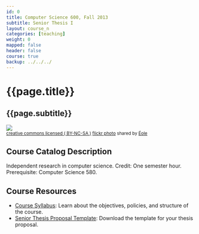 ```yaml
---
id: 0
title: Computer Science 600, Fall 2013
subtitle: Senior Thesis I 
layout: course_n 
categories: [teaching]
weight: 0
mapped: false
header: false 
course: true
backup: ../../../
---
```


# {{page.title}}

## {{page.subtitle}}

<a title="Staircase snail" href="http://flickr.com/photos/eole/685602045"><img class="img-responsive-tight" src="http://farm2.static.flickr.com/1394/685602045_0fadc8eec4_z.jpg" /></a><br /><small><a href="http://creativecommons.org/licenses/by-nc-sa/2.0/">creative commons licensed ( BY-NC-SA )</a> <a title="Staircase snail" href="http://flickr.com/photos/eole/685602045">flickr photo</a> shared by <a href="http://flickr.com/people/eole">Éole</a></small>

## Course Catalog Description

Independent research in computer science. Credit: One semester hour. Prerequisite: Computer Science 580. 

## Course Resources

<ul class="fa-ul">

<li><i class="fa-li fa fa-arrow-right"></i><a href="{{site.baseurl}}teaching/cs600F2013/provide/syllabus/cs60001cs600-6102011syllabus.pdf"
class="major">Course Syllabus</a>: Learn about the objectives, policies, and structure of the course. 

<li><i class="fa-li fa fa-arrow-right"></i><a href="{{site.baseurl}}teaching/cs600F2013/provide/template/senior_thesis_proposal_template.zip"
class="major">Senior Thesis Proposal Template</a>: Download the template for your thesis proposal. 

</ul>



